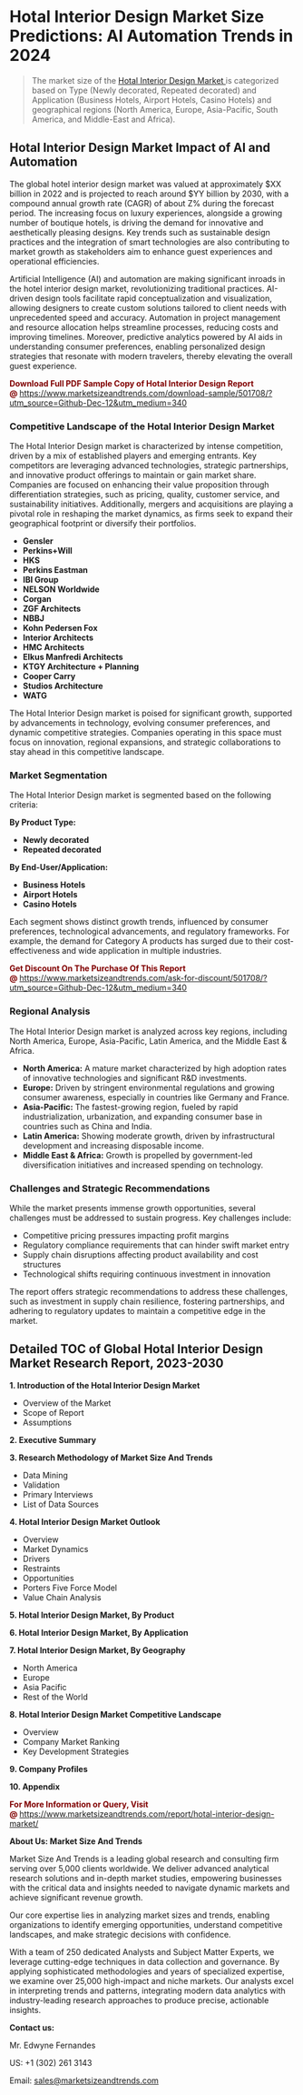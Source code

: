 <H1>Hotal Interior Design Market Size Predictions: AI Automation Trends in 2024</H1><blockquote><p>The market size of the <a href="https://www.marketsizeandtrends.com/download-sample/501708/?utm_source=Github-Dec-12&amp;utm_medium=340" target="_blank">Hotal Interior Design Market </a>is categorized based on Type (Newly decorated, Repeated decorated) and Application (Business Hotels, Airport Hotels, Casino Hotels) and geographical regions (North America, Europe, Asia-Pacific, South America, and Middle-East and Africa).</p></blockquote><p><h2>Hotal Interior Design Market Impact of AI and Automation</h2><p>The global hotel interior design market was valued at approximately $XX billion in 2022 and is projected to reach around $YY billion by 2030, with a compound annual growth rate (CAGR) of about Z% during the forecast period. The increasing focus on luxury experiences, alongside a growing number of boutique hotels, is driving the demand for innovative and aesthetically pleasing designs. Key trends such as sustainable design practices and the integration of smart technologies are also contributing to market growth as stakeholders aim to enhance guest experiences and operational efficiencies.</p><p>Artificial Intelligence (AI) and automation are making significant inroads in the hotel interior design market, revolutionizing traditional practices. AI-driven design tools facilitate rapid conceptualization and visualization, allowing designers to create custom solutions tailored to client needs with unprecedented speed and accuracy. Automation in project management and resource allocation helps streamline processes, reducing costs and improving timelines. Moreover, predictive analytics powered by AI aids in understanding consumer preferences, enabling personalized design strategies that resonate with modern travelers, thereby elevating the overall guest experience.</p></p><p><strong><span style="color: #800000;">Download Full PDF Sample Copy of Hotal Interior Design Report @</span>&nbsp;</strong><a href="https://www.marketsizeandtrends.com/download-sample/501708/?utm_source=Github-Dec-12&amp;utm_medium=340">https://www.marketsizeandtrends.com/download-sample/501708/?utm_source=Github-Dec-12&amp;utm_medium=340</a></p><h3>Competitive Landscape of the Hotal Interior Design Market</h3><p>The Hotal Interior Design market is characterized by intense competition, driven by a mix of established players and emerging entrants. Key competitors are leveraging advanced technologies, strategic partnerships, and innovative product offerings to maintain or gain market share. Companies are focused on enhancing their value proposition through differentiation strategies, such as pricing, quality, customer service, and sustainability initiatives. Additionally, mergers and acquisitions are playing a pivotal role in reshaping the market dynamics, as firms seek to expand their geographical footprint or diversify their portfolios.</p><p><strong><p><ul><li>Gensler </li><li> Perkins+Will </li><li> HKS </li><li> Perkins Eastman </li><li> IBI Group </li><li> NELSON Worldwide </li><li> Corgan </li><li> ZGF Architects </li><li> NBBJ </li><li> Kohn Pedersen Fox </li><li> Interior Architects </li><li> HMC Architects </li><li> Elkus Manfredi Architects </li><li> KTGY Architecture + Planning </li><li> Cooper Carry </li><li> Studios Architecture </li><li> WATG</p></li></ul></p></strong></p><p>The Hotal Interior Design market is poised for significant growth, supported by advancements in technology, evolving consumer preferences, and dynamic competitive strategies. Companies operating in this space must focus on innovation, regional expansions, and strategic collaborations to stay ahead in this competitive landscape.</p><h3>Market Segmentation</h3><p>The Hotal Interior Design market is segmented based on the following criteria:</p><p><strong>By Product Type:</strong></p><p><strong><p><ul><li>Newly decorated </li><li> Repeated decorated</p></li></ul></p></strong></p><p><strong>By End-User/Application:</strong></p><p><strong><p><ul><li>Business Hotels </li><li> Airport Hotels </li><li> Casino Hotels</p></li></ul></p></strong></p><p>Each segment shows distinct growth trends, influenced by consumer preferences, technological advancements, and regulatory frameworks. For example, the demand for Category A products has surged due to their cost-effectiveness and wide application in multiple industries.</p><p><strong><span style="color: #800000;">Get Discount On The Purchase Of This Report @&nbsp;</span></strong><a href="https://www.marketsizeandtrends.com/ask-for-discount/501708/?utm_source=Github-Dec-12&amp;utm_medium=340">https://www.marketsizeandtrends.com/ask-for-discount/501708/?utm_source=Github-Dec-12&amp;utm_medium=340</a></p><h3>Regional Analysis</h3><p>The Hotal Interior Design market is analyzed across key regions, including North America, Europe, Asia-Pacific, Latin America, and the Middle East &amp; Africa.</p><ul><li><strong>North America:</strong> A mature market characterized by high adoption rates of innovative technologies and significant R&amp;D investments.</li><li><strong>Europe:</strong> Driven by stringent environmental regulations and growing consumer awareness, especially in countries like Germany and France.</li><li><strong>Asia-Pacific:</strong> The fastest-growing region, fueled by rapid industrialization, urbanization, and expanding consumer base in countries such as China and India.</li><li><strong>Latin America:</strong> Showing moderate growth, driven by infrastructural development and increasing disposable income.</li><li><strong>Middle East &amp; Africa:</strong> Growth is propelled by government-led diversification initiatives and increased spending on technology.</li></ul><h3>Challenges and Strategic Recommendations</h3><p>While the market presents immense growth opportunities, several challenges must be addressed to sustain progress. Key challenges include:</p><ul><li>Competitive pricing pressures impacting profit margins</li><li>Regulatory compliance requirements that can hinder swift market entry</li><li>Supply chain disruptions affecting product availability and cost structures</li><li>Technological shifts requiring continuous investment in innovation</li></ul><p>The report offers strategic recommendations to address these challenges, such as investment in supply chain resilience, fostering partnerships, and adhering to regulatory updates to maintain a competitive edge in the market.</p><h2>Detailed TOC of Global Hotal Interior Design Market Research Report, 2023-2030</h2><p><strong>1. Introduction of the Hotal Interior Design Market</strong></p><ul><li>Overview of the Market</li><li>Scope of Report</li><li>Assumptions&nbsp;</li></ul><p><strong>2. Executive Summary</strong></p><p><strong>3. Research Methodology of <strong>Market Size And Trends</strong></strong></p><ul><li>Data Mining</li><li>Validation</li><li>Primary Interviews</li><li>List of Data Sources&nbsp;</li></ul><p><strong>4. Hotal Interior Design Market Outlook</strong></p><ul><li>Overview</li><li>Market Dynamics</li><li>Drivers</li><li>Restraints</li><li>Opportunities</li><li>Porters Five Force Model</li><li>Value Chain Analysis&nbsp;</li></ul><p><strong>5. Hotal Interior Design Market, By Product</strong></p><p><strong>6. Hotal Interior Design Market, By Application</strong></p><p><strong>7. Hotal Interior Design Market, By Geography</strong></p><ul><li>North America</li><li>Europe</li><li>Asia Pacific</li><li>Rest of the World&nbsp;</li></ul><p><strong>8. Hotal Interior Design Market Competitive Landscape</strong></p><ul><li>Overview</li><li>Company Market Ranking</li><li>Key Development Strategies&nbsp;</li></ul><p><strong>9. Company Profiles</strong></p><p><strong>10. Appendix</strong></p><p><strong><span style="color: #800000;">For More Information or Query, Visit @&nbsp;</span></strong><a href="https://www.marketsizeandtrends.com/report/hotal-interior-design-market/">https://www.marketsizeandtrends.com/report/hotal-interior-design-market/</a></p><p></p><p><strong>About Us:&nbsp;Market Size And Trends</strong></p><p>Market Size And Trends&nbsp;is a leading global research and consulting firm serving over 5,000 clients worldwide. We deliver advanced analytical research solutions and in-depth market studies, empowering businesses with the critical data and insights needed to navigate dynamic markets and achieve significant revenue growth.</p><p>Our core expertise lies in analyzing market sizes and trends, enabling organizations to identify emerging opportunities, understand competitive landscapes, and make strategic decisions with confidence.</p><p>With a team of 250 dedicated Analysts and Subject Matter Experts, we leverage cutting-edge techniques in data collection and governance. By applying sophisticated methodologies and years of specialized expertise, we examine over 25,000 high-impact and niche markets. Our analysts excel in interpreting trends and patterns, integrating modern data analytics with industry-leading research approaches to produce precise, actionable insights.</p><p><strong>Contact us:</strong></p><p>Mr. Edwyne Fernandes</p><p>US: +1 (302) 261 3143</p><p>Email: <a href="mailto:sales@marketsizeandtrends.com">sales@marketsizeandtrends.com</a>&nbsp;</p>
